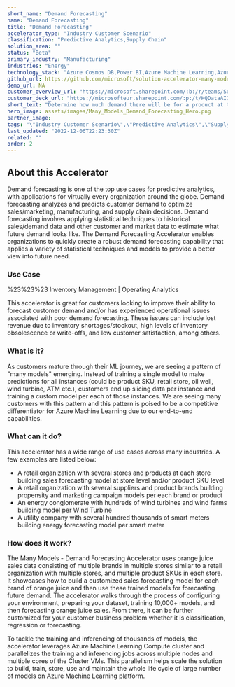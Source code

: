 ```yaml
---
short_name: "Demand Forecasting"
name: "Demand Forecasting"
title: "Demand Forecasting"
accelerator_type: "Industry Customer Scenario"
classification: "Predictive Analytics,Supply Chain"
solution_area: ""
status: "Beta"
primary_industry: "Manufacturing"
industries: "Energy"
technology_stack: "Azure Cosmos DB,Power BI,Azure Machine Learning,Azure Synapse Analytics,Azure Storage"
github_url: https://github.com/microsoft/solution-accelerator-many-models
demo_url: NA
customer_overview_url: "https://microsoft.sharepoint.com/:b:/r/teams/SolutionAcceleratorsPartnerForum/Shared%20Documents/General/MSUS%20Azure%20Accelerator%20Assets/Demand%20Forecasting/Demand%20Forecasting%20Overview.pdf?csf=1&web=1&e=kZIqAM"
customer_deck_url: "https://microsofteur.sharepoint.com/:p:/t/HQDataAIIndustryTeam/EWem9s1YQExIiK6NP6-p8EwBi_PTcWn08PxdvffIao6QWg?e=z3rvvq"
short_text: "Determine how much demand there will be for a product at to optimize inventory and material/product orders."
hero_image: assets/images/Many_Models_Demand_Forecasting_Hero.png
partner_image: 
tags: "\"Industry Customer Scenario\",\"Predictive Analytics\",\"Supply Chain\",\"Manufacturing\",\"Energy\",\"Azure Cosmos DB\",\"Power BI\",\"Azure Machine Learning\",\"Azure Synapse Analytics\",\"Azure Storage\",\"Beta\""
last_updated: "2022-12-06T22:23:30Z"
related: ""
order: 2
---
```

## About this Accelerator

Demand forecasting is one of the top use cases for predictive analytics, with applications for virtually every organization around the globe. Demand forecasting analyzes and predicts customer demand to optimize sales/marketing, manufacturing, and supply chain decisions. Demand forecasting involves applying statistical techniques to historical sales/demand data and other customer and market data to estimate what future demand looks like. The Demand Forecasting Accelerator enables organizations to quickly create a robust demand forecasting capability that applies a variety of statistical techniques and models to provide a better view into future need.

### Use Case

%23%23%23 Inventory Management | Operating Analytics

This accelerator is great for customers looking to improve their ability to forecast customer demand and/or has experienced operational issues associated with poor demand forecasting. These issues can include lost revenue due to inventory shortages/stockout, high levels of inventory obsolescence or write-offs, and low customer satisfaction, among others.

### What is it?

As customers mature through their ML journey, we are seeing a pattern of "many models" emerging. Instead of training a single model to make predictions for all instances (could be product SKU, retail store, oil well, wind turbine, ATM etc.), customers end up slicing data per instance and training a custom model per each of those instances. We are seeing many customers with this pattern and this pattern is poised to be a competitive differentiator for Azure Machine Learning due to our end-to-end capabilities.

### What can it do?

This accelerator has a wide range of use cases across many industries. A few examples are listed below:

* A retail organization with several stores and products at each store building sales forecasting model at store level and/or product SKU level
* A retail organization with several suppliers and product brands building propensity and marketing campaign models per each brand or product
* An energy conglomerate with hundreds of wind turbines and wind farms building model per Wind Turbine
* A utility company with several hundred thousands of smart meters building energy forecasting model per smart meter

###  How does it work?

The Many Models - Demand Forecasting Accelerator uses orange juice sales data consisting of multiple brands in multiple stores similar to a retail organization with multiple stores, and multiple product SKUs in each store. It showcases how to build a customized sales forecasting model for each brand of orange juice and then use these trained models for forecasting future demand. The accelerator walks through the process of configuring your environment, preparing your dataset, training 10,000+ models, and then forecasting orange juice sales. From there, it can be further customized for your customer business problem whether it is classification, regression or forecasting.

To tackle the training and inferencing of thousands of models, the accelerator leverages Azure Machine Learning Compute cluster and parallelizes the training and inferencing jobs across multiple nodes and multiple cores of the Cluster VMs. This parallelism helps scale the solution to build, train, store, use and maintain the whole life cycle of large number of models on Azure Machine Learning platform.